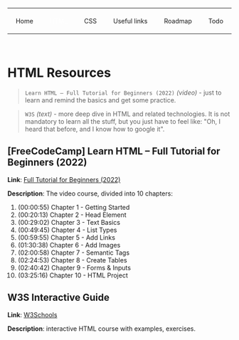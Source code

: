 <style>
.nav {
    display: flex;
    justify-content: space-around;
    flex-wrap: wrap;
}

.nav a {
    white-space: nowrap;
    text-decoration: none;
    margin: 6px;
}

.nav a.active {
    color: #fff;
    text-shadow: 0 0 5px rgba(255,255,255,0.5);
}
</style>

<hr>
<p class="nav">
    <a href="../index.html">Home</a>
    <a class="active" href="html.html">HTML</a>
    <a href="css.html">CSS</a>
    <a href="other-resources.html">Useful links</a>
    <a href="https://roadmap.sh/frontend">Roadmap</a>
    <a href="../todo.html">Todo</a>
</p>
<hr>
<br>

# HTML Resources
> `Learn HTML – Full Tutorial for Beginners (2022)` _(video)_ - just to learn and remind the basics and get some practice.

> `W3S` _(text)_ - more deep dive in HTML and related technologies.
It is not mandatory to learn all the stuff,
but you just have to feel like: "Oh, I heard that before, and I know how to google it".

## [FreeCodeCamp] Learn HTML – Full Tutorial for Beginners (2022)
**Link**: <a href="https://www.youtube.com/watch?v=kUMe1FH4CHE">Full Tutorial for Beginners (2022)</a>

**Description**:
The video course, divided into 10 chapters:
1. (00:00:55) Chapter 1 - Getting Started
2. (00:20:13) Chapter 2 - Head Element
3. (00:29:02) Chapter 3 - Text Basics
4. (00:49:45) Chapter 4 - List Types
5. (00:59:55) Chapter 5 - Add Links
6. (01:30:38) Chapter 6 - Add Images
7. (02:00:58) Chapter 7 - Semantic Tags
8. (02:24:53) Chapter 8 - Create Tables
9. (02:40:42) Chapter 9 - Forms & Inputs
10. (03:25:16) Chapter 10 - HTML Project

## W3S Interactive Guide
**Link**: <a href="https://www.w3schools.com/html/default.asp">W3Schools</a>

**Description**: interactive HTML course with examples, exercises.
